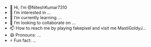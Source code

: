 - 👋 Hi, I’m @NiteshKumar7310
- 👀 I’m interested in ...
- 🌱 I’m currently learning ...
- 💞️ I’m looking to collaborate on ...
- 📫 How to reach me by playing fakepixel and visit me MastiGoldyJ...
- 😄 Pronouns: ...
- ⚡ Fun fact: ...

<!---
NiteshKumar7310/NiteshKumar7310 is a ✨ special ✨ repository because its `README.md` (this file) appears on your GitHub profile.
You can click the Preview link to take a look at your changes.
--->

